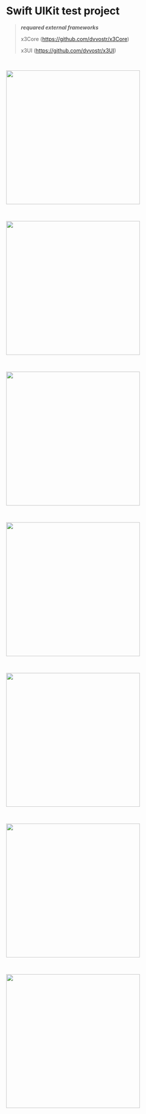 # Swift UIKit test project

>___requared external frameworks___
>
>
> x3Core (https://github.com/dvvostr/x3Core)
> 
> x3UI (https://github.com/dvvostr/x3UI)
> 

> 
<p>&nbsp;</p>
<img src="https://user-images.githubusercontent.com/7234356/212257721-f1f7695e-6f41-4331-867a-2d1fb92ed2d2.png" width="360">
<p>&nbsp;</p>
<img src="https://user-images.githubusercontent.com/7234356/212257727-10281245-828b-4d76-ad96-2886b443ebb5.png" width="360">
<p>&nbsp;</p>
<img src="https://user-images.githubusercontent.com/7234356/212257730-94d816b7-c672-433d-afb3-dedd860fa22b.png" width="360">
<p>&nbsp;</p>
<img src="https://user-images.githubusercontent.com/7234356/212257733-7ddaf6e6-61cd-4365-90fb-251da7329a64.png" width="360">
<p>&nbsp;</p>
<img src="https://user-images.githubusercontent.com/7234356/212257736-66ee7611-6274-40ab-aae9-f8af0782c71b.png" width="360">
<p>&nbsp;</p>
<img src="https://user-images.githubusercontent.com/7234356/212257737-3b7e494a-d93e-4b3b-b76d-ee065eac784f.png" width="360">
<p>&nbsp;</p>
<img src="https://user-images.githubusercontent.com/7234356/212257743-ae697057-3b3f-4bdf-bc91-3a4d74c9cf8d.png" width="360">
